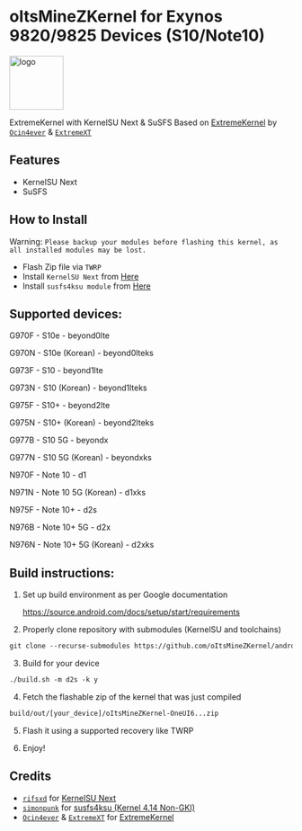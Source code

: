 # oItsMineZKernel for Exynos 9820/9825 Devices (S10/Note10)

<img src="https://github.com/rifsxd/KernelSU-Next/blob/next/assets/kernelsu_next.png" style="width: 96px;" alt="logo">

ExtremeKernel with KernelSU Next & SuSFS Based on [ExtremeKernel](https://github.com/Ocin4ever/ExtremeKernel) by [`Ocin4ever`](https://github.com/Ocin4ever) & [`ExtremeXT`](https://github.com/ExtremeXT)

## Features

- KernelSU Next
- SuSFS

## How to Install
Warning: `Please backup your modules before flashing this kernel, as all installed modules may be lost.`
- Flash Zip file via `TWRP`
- Install `KernelSU Next` from [Here](https://github.com/rifsxd/KernelSU-Next/releases)
- Install `susfs4ksu module` from [Here](https://github.com/sidex15/susfs4ksu-module/releases)

## Supported devices:

G970F - S10e - beyond0lte

G970N - S10e (Korean) - beyond0lteks

G973F - S10 - beyond1lte

G973N - S10 (Korean) - beyond1lteks

G975F - S10+ - beyond2lte

G975N - S10+ (Korean) - beyond2lteks

G977B - S10 5G - beyondx

G977N - S10 5G (Korean) - beyondxks

N970F - Note 10 - d1

N971N - Note 10 5G (Korean) - d1xks

N975F - Note 10+ - d2s

N976B - Note 10+ 5G - d2x

N976N - Note 10+ 5G (Korean) - d2xks

## Build instructions:

1. Set up build environment as per Google documentation

   <a href="https://source.android.com/docs/setup/start/requirements" target="_blank">https://source.android.com/docs/setup/start/requirements</a>

2. Properly clone repository with submodules (KernelSU and toolchains)

```html
git clone --recurse-submodules https://github.com/oItsMineZKernel/android_kernel_samsung_oneui6_exynos9820
```

3. Build for your device

```html
./build.sh -m d2s -k y
```

4. Fetch the flashable zip of the kernel that was just compiled

```html
build/out/[your_device]/oItsMineZKernel-OneUI6...zip
```

5. Flash it using a supported recovery like TWRP

6. Enjoy!

## Credits

- [`rifsxd`](https://github.com/rifsxd) for [KernelSU Next](https://github.com/rifsxd/KernelSU-Next)
- [`simonpunk`](https://gitlab.com/simonpunk) for [susfs4ksu (Kernel 4.14 Non-GKI)](https://gitlab.com/simonpunk/susfs4ksu/-/tree/kernel-4.14)
- [`Ocin4ever`](https://github.com/Ocin4ever) & [`ExtremeXT`](https://github.com/ExtremeXT) for [ExtremeKernel](https://github.com/Ocin4ever/ExtremeKernel)
